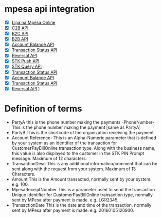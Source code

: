 # mpesa api integration

- [x] [Lipa na Mpesa Online](https://developer.safaricom.co.ke/docs#lipa-na-m-pesa-online)
- [x] [C2B API](https://developer.safaricom.co.ke/docs#introduction)
- [x] [B2C API](https://developer.safaricom.co.ke/docs#b2c-api)
- [x] [B2B API](https://developer.safaricom.co.ke/docs#b2b-api)
- [x] [Account Balance API](https://developer.safaricom.co.ke/docs#account-balance-api)
- [x] [Transaction Status API](https://developer.safaricom.co.ke/docs#transaction-status-api)
- [x] [Reversal API](https://developer.safaricom.co.ke/docs#reversal-api)
- [x] [STK Push API](https://developer.safaricom.co.ke/docs#stk-push-api)
- [x] [STK Query API](https://developer.safaricom.co.ke/docs#stk-query-api)
- [x] [Transaction Status API](https://developer.safaricom.co.ke/docs#transaction-status-api)
- [x] [Account Balance API](https://developer.safaricom.co.ke/docs#account-balance-api)
- [x] [Transaction Status API](https://developer.safaricom.co.ke/docs#transaction-status-api)
- [x] [Reversal API](https://developer.safaricom.co.ke/docs#reversal-api)
   )

# Definition of terms
- PartyA this is the phone number making the payments
-PhoneNumber- This is the phone number making the payment [same as PartyA]
- PartyB This is the shortcode of the organization receiving the payment
- Account Reference- This is an Alpha-Numeric parameter that is defined by your system as an Identifier of the transaction for CustomerPayBillOnline transaction type. Along with the business name, this value is also displayed to the customer in the STK PIN Prompt message. Maximum of 12 characters.
- TransactionDesc This is any additional information/comment that can be sent along with the request from your system. Maximum of 13 Characters.
- Amount This is the Amount transacted, normally sent by your system. e.g. 100.
- MpesaReceiptNumber This is a parameter used to send the transaction Unique Identifier for CustomerPayBillOnline transaction type, normally sent by MPesa after payment is made. e.g. LGR2345.
- TransactionDate This is the date and time of the transaction, normally sent by MPesa after payment is made. e.g. 20160105120900.
